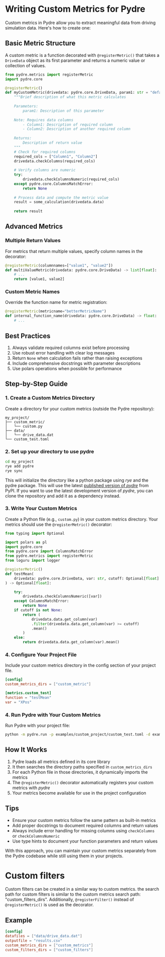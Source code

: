 # Writing Custom Metrics for Pydre

Custom metrics in Pydre allow you to extract meaningful data from driving simulation data. Here's how to create one:

## Basic Metric Structure

A custom metric is a function decorated with `@registerMetric()` that takes a `DriveData` object as its first parameter and returns a numeric value or collection of values.

```python
from pydre.metrics import registerMetric
import pydre.core

@registerMetric()
def myCustomMetric(drivedata: pydre.core.DriveData, param1: str = "default") -> float:
    """Brief description of what this metric calculates
    
    Parameters:
        param1: Description of this parameter
        
    Note: Requires data columns
        - Column1: Description of required column
        - Column2: Description of another required column
        
    Returns:
        Description of return value
    """
    # Check for required columns
    required_cols = ["Column1", "Column2"]
    drivedata.checkColumns(required_cols)
    
    # Verify columns are numeric
    try:
        drivedata.checkColumnsNumeric(required_cols)
    except pydre.core.ColumnsMatchError:
        return None
        
    # Process data and compute the metric value
    result = some_calculation(drivedata.data)
    
    return result
```

## Advanced Metrics

### Multiple Return Values

For metrics that return multiple values, specify column names in the decorator:

```python
@registerMetric(columnnames=["value1", "value2"])
def multiValueMetric(drivedata: pydre.core.DriveData) -> list[float]:
    # ...
    return [value1, value2]
```

### Custom Metric Names

Override the function name for metric registration:

```python
@registerMetric(metricname="betterMetricName")
def internal_function_name(drivedata: pydre.core.DriveData) -> float:
    # ...
```

## Best Practices

1. Always validate required columns exist before processing
2. Use robust error handling with clear log messages
3. Return `None` when calculation fails rather than raising exceptions
4. Include comprehensive docstrings with parameter descriptions
5. Use polars operations when possible for performance

## Step-by-Step Guide

### 1. Create a Custom Metrics Directory

Create a directory for your custom metrics (outside the Pydre repository):

```
my_project/
├── custom_metric/
│   └── custom.py
├── data/
│   └── drive_data.dat
└── custom_test.toml
```

### 2. Set up your directory to use pydre

```bash
cd my_project
rye add pydre
rye sync
```

This will initialize the directory like a python package using *rye* and the pydre package. This will use the latest [published version of *pydre*](https://pypi.org/project/pydre/) from PyPI. If you want to use the latest development version of *pydre*, you can clone the repository and add it as a dependency instead.

### 3. Write Your Custom Metrics

Create a Python file (e.g., `custom.py`) in your custom metrics directory. Your metrics should use the `@registerMetric()` decorator:

```python title="custom_metric/custom.py"
from typing import Optional

import polars as pl
import pydre.core
from pydre.core import ColumnsMatchError
from pydre.metrics import registerMetric
from loguru import logger

@registerMetric()
def testMean(
    drivedata: pydre.core.DriveData, var: str, cutoff: Optional[float] = None
) -> Optional[float]:

    try:
        drivedata.checkColumnsNumeric([var])
    except ColumnsMatchError:
        return None
    if cutoff is not None:
        return (
            drivedata.data.get_column(var)
            .filter(drivedata.data.get_column(var) >= cutoff)
            .mean()
        )
    else:
        return drivedata.data.get_column(var).mean()

```

### 4. Configure Your Project File

Include your custom metrics directory in the config section of your project file. 

```toml title="custom_test.toml"
[config]
custom_metrics_dirs = ["custom_metric"]

[metrics.custom_test]
function = "testMean"
var = "XPos"

```

### 4. Run Pydre with Your Custom Metrics

Run Pydre with your project file:

```bash
python -m pydre.run -p examples/custom_project/custom_test.toml -d examples/custom_project/data/Experimenter_S1_Tutorial_11002233.dat -o custom.csv
```

## How It Works

1. Pydre loads all metrics defined in its core library
2. It then searches the directory paths specified in `custom_metrics_dirs`
3. For each Python file in those directories, it dynamically imports the metrics
4. The `@registerMetric()` decorator automatically registers your custom metrics with *pydre*
5. Your metrics become available for use in the project configuration

## Tips

- Ensure your custom metrics follow the same pattern as built-in metrics
- Add proper docstrings to document required columns and return values
- Always include error handling for missing columns using `checkColumns` or `checkColumnsNumeric`
- Use type hints to document your function parameters and return values

With this approach, you can maintain your custom metrics separately from the Pydre codebase while still using them in your projects.


# Custom filters

Custom filters can be created in a similar way to custom metrics. the search path for custom filters is similar to the custom metrics search path: "custom_filters_dirs". Additionally, `@registerFilter()` instead of `@registerMetric()` is used as the decorator.

## Example

```toml 
[config]
datafiles = ["data/drive_data.dat"]
outputfile = "results.csv"
custom_metrics_dirs = ["custom_metrics"]
custom_filters_dirs = ["custom_filters"]
```